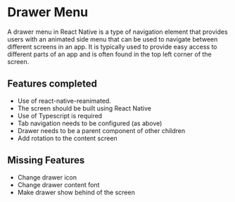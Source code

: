 # Drawer Menu


A drawer menu in React Native is a type of navigation element that provides users with an animated side menu that can be used to navigate between different screens in an app. It is typically used to provide easy access to different parts of an app and is often found in the top left corner of the screen.

## Features completed

- Use of react-native-reanimated.
- The screen should be built using React Native
- Use of Typescript is required
- Tab navigation needs to be configured (as above)
- Drawer needs to be a parent component of other children
- Add rotation to the content screen

## Missing Features

- Change drawer icon
- Change drawer content font
- Make drawer show behind of the screen
